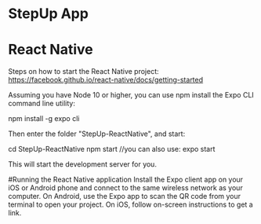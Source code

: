 # StepUp App


# React Native
Steps on how to start the React Native project: https://facebook.github.io/react-native/docs/getting-started

Assuming you have Node 10 or higher, you can use npm install the Expo CLI command line utility: 

npm install -g expo cli

Then enter the folder "StepUp-ReactNative", and start:

cd StepUp-ReactNative
npm start //you can also use: expo start

This will start the development server for you. 


#Running the React Native application
Install the Expo client app on your iOS or Android phone and connect to the same wireless network as your computer. On Android, use the Expo app to scan the QR code from your terminal to open your project. On iOS, follow on-screen instructions to get a link.